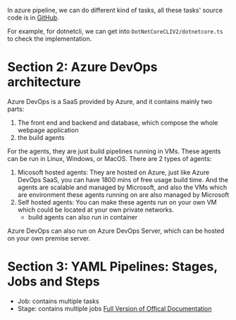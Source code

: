 In azure pipeline, we can do different kind of tasks, all these tasks' source code is in [GitHub](https://github.com/microsoft/azure-pipelines-tasks).

For example, for dotnetcli, we can get into `DotNetCoreCLIV2/dotnetcore.ts` to check the implementation.

# Section 2: Azure DevOps architecture
Azure DevOps is a SaaS provided by Azure, and it contains mainly two parts:
1.  The front end and backend and database, which compose the whole webpage application
2.  the build agents

For the agents, they are just build pipelines running in VMs. These agents can be run in Linux, Windows, or MacOS. There are 2 types of agents:
1. Micosoft hosted agents:
    They are hosted on Azure, just like Azure DevOps SaaS, you can have 1800 mins of free usage build time. And the agents are scalable and managed by Microsoft, and also the VMs which are environment these agents running on are also managed by Microsoft
2. Self hosted agents:
    You can make these agents run on your own VM which could be located at your own private networks.
    - build agents can also run in container

Azure DevOps can also run on Azure DevOps Server, which can be hosted on your own premise server.


# Section 3: YAML Pipelines: Stages, Jobs and Steps
- Job: contains multiple tasks
- Stage: contains multiple jobs
[Full Version of Offical Documentation](https://learn.microsoft.com/en-us/azure/devops/pipelines/get-started/key-pipelines-concepts?view=azure-devops)

